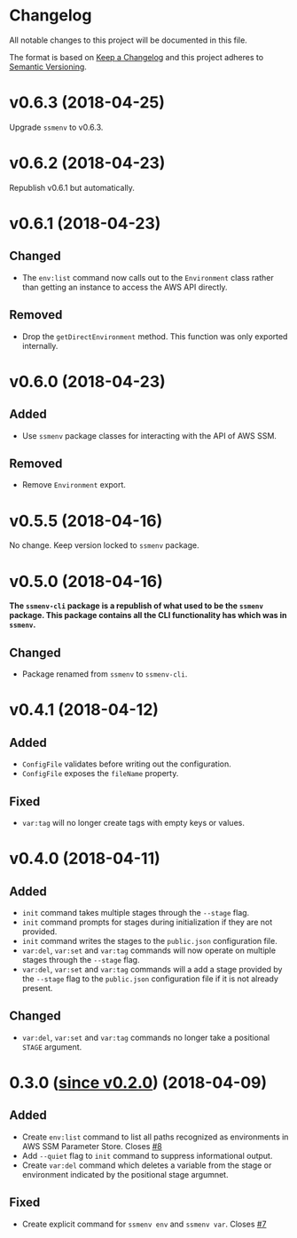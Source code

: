 # Changelog

All notable changes to this project will be documented in this file.

The format is based on [Keep a Changelog][kac] and this project adheres to
[Semantic Versioning][semver].

[kac]: http://keepachangelog.com/en/1.0.0/
[semver]: http://semver.org/spec/v2.0.0.html

# v0.6.3 (2018-04-25)

Upgrade `ssmenv` to v0.6.3.

# v0.6.2 (2018-04-23)

Republish v0.6.1 but automatically.

# v0.6.1 (2018-04-23)

## Changed

* The `env:list` command now calls out to the `Environment` class rather than
  getting an instance to access the AWS API directly.

## Removed

* Drop the `getDirectEnvironment` method. This function was only exported
  internally.

# v0.6.0 (2018-04-23)

## Added

* Use `ssmenv` package classes for interacting with the API of AWS SSM.

## Removed

* Remove `Environment` export.

# v0.5.5 (2018-04-16)

No change. Keep version locked to `ssmenv` package.

# v0.5.0 (2018-04-16)

**The `ssmenv-cli` package is a republish of what used to be the `ssmenv`
package. This package contains all the CLI functionality has which was in
`ssmenv`.**

## Changed

* Package renamed from `ssmenv` to `ssmenv-cli`.

# v0.4.1 (2018-04-12)

## Added

* `ConfigFile` validates before writing out the configuration.
* `ConfigFile` exposes the `fileName` property.

## Fixed

* `var:tag` will no longer create tags with empty keys or values.

# v0.4.0 (2018-04-11)

## Added

* `init` command takes multiple stages through the `--stage` flag.
* `init` command prompts for stages during initialization if they are not
  provided.
* `init` command writes the stages to the `public.json` configuration file.
* `var:del`, `var:set` and `var:tag` commands will now operate on multiple
  stages through the `--stage` flag.
* `var:del`, `var:set` and `var:tag` commands will a add a stage provided by
  the `--stage` flag to the `public.json` configuration file if it is not
  already present.

## Changed

* `var:del`, `var:set` and `var:tag` commands no longer take a positional
  `STAGE` argument.

# 0.3.0 ([since v0.2.0](https://github.com/oursiberia/ssmenv/compare/v0.2.0...v0.3.0)) (2018-04-09)

## Added

* Create `env:list` command to list all paths recognized as environments in
  AWS SSM Parameter Store. Closes
  [#8](https://github.com/oursiberia/ssmenv/issues/8)
* Add `--quiet` flag to `init` command to suppress informational output.
* Create `var:del` command which deletes a variable from the stage or
  environment indicated by the positional stage argumnet.

## Fixed

* Create explicit command for `ssmenv env` and `ssmenv var`. Closes
  [#7](https://github.com/oursiberia/ssmenv/issues/7)
